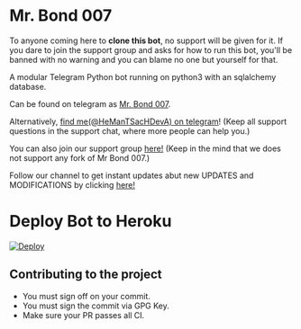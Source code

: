 # Mr. Bond 007

To anyone coming here to **clone this bot**, no support will be given for it. If you dare to join the support group and asks for how to run this bot, you'll be banned with no warning and you can blame no one but yourself for that.

A modular Telegram Python bot running on python3 with an sqlalchemy database.

Can be found on telegram as [Mr. Bond 007](https://telegram.me/MrBond007Bot).


Alternatively, [find me(@HeManTSacHDevA) on telegram](https://telegram.me/HeManTSacHDevA)! (Keep all support questions in the support chat, where more people can help you.)

You can also join our support group [here!](https://telegram.me/MrBond007Support)
(Keep in the mind that we does not support any fork of Mr Bond 007.)

Follow our channel to get instant updates abut new UPDATES and MODIFICATIONS by clicking [here!](https://telegram.me/MrBond007Channel)


# Deploy Bot to Heroku
[![Deploy](https://www.herokucdn.com/deploy/button.svg)](https://heroku.com/deploy?template=https://github.com/Xyren-64bit/MrBond007Bot)


## Contributing to the project
* You must sign off on your commit.
* You must sign the commit via GPG Key.
* Make sure your PR passes all CI.

